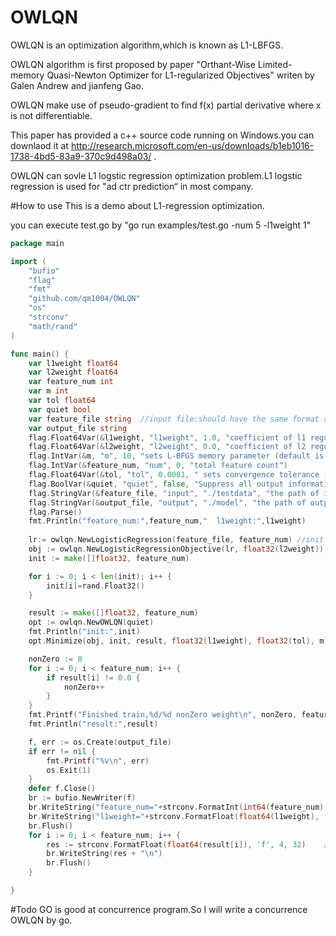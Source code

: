 OWLQN
=====
OWLQN is an optimization algorithm,which is known as L1-LBFGS.

OWLQN algorithm is first proposed by paper "Orthant-Wise Limited-memory Quasi-Newton Optimizer for L1-regularized Objectives" writen by Galen Andrew and jianfeng Gao.

OWLQN make use of  pseudo-gradient to find f(x) partial derivative where x is not differentiable.

This paper has provided a c++ source code running on Windows.you can downlaod it at http://research.microsoft.com/en-us/downloads/b1eb1016-1738-4bd5-83a9-370c9d498a03/ .

OWLQN can sovle L1 logstic regression optimization problem.L1 logstic regression is used for "ad ctr prediction“  in most company.

#How to use
This is a demo about  L1-regression optimization.

you can execute test.go by "go run examples/test.go -num 5 -l1weight 1"

```go
package main

import (
    "bufio"
    "flag"
    "fmt"
    "github.com/qm1004/OWLQN"
    "os"
    "strconv"
    "math/rand"
)

func main() {
    var l1weight float64
    var l2weight float64
    var feature_num int
    var m int
    var tol float64
    var quiet bool
    var feature_file string  //input file:should have the same format as libsvm's input file
    var output_file string
    flag.Float64Var(&l1weight, "l1weight", 1.0, "coefficient of l1 regularizer (default is 1)")
    flag.Float64Var(&l2weight, "l2weight", 0.0, "coefficient of l2 regularizer(default is 0)")
    flag.IntVar(&m, "m", 10, "sets L-BFGS memory parameter (default is 10)")
    flag.IntVar(&feature_num, "num", 0, "total feature count")
    flag.Float64Var(&tol, "tol", 0.0001, " sets convergence tolerance (default is 1e-4)")
    flag.BoolVar(&quiet, "quiet", false, "Suppress all output information")
    flag.StringVar(&feature_file, "input", "./testdata", "the path of input feature file")
    flag.StringVar(&output_file, "output", "./model", "the path of output model file")
    flag.Parse()
    fmt.Println("feature_num:",feature_num,"  l1weight:",l1weight)
    
    lr:= owlqn.NewLogisticRegression(feature_file, feature_num) //init a LogisticRegression object
    obj := owlqn.NewLogisticRegressionObjective(lr, float32(l2weight)) 
    init := make([]float32, feature_num)

    for i := 0; i < len(init); i++ {
        init[i]=rand.Float32()
    }

    result := make([]float32, feature_num)
    opt := owlqn.NewOWLQN(quiet)
    fmt.Println("init:",init)
    opt.Minimize(obj, init, result, float32(l1weight), float32(tol), m) //optimization fuction

    nonZero := 0
    for i := 0; i < feature_num; i++ {
        if result[i] != 0.0 {
            nonZero++
        }
    }
    fmt.Printf("Finished train,%d/%d nonZero weight\n", nonZero, feature_num)
    fmt.Println("result:",result)

    f, err := os.Create(output_file)
    if err != nil {
        fmt.Printf("%v\n", err)
        os.Exit(1)
    }
    defer f.Close()
    br := bufio.NewWriter(f)
    br.WriteString("feature_num="+strconv.FormatInt(int64(feature_num), 10)+"\n")
    br.WriteString("l1weight="+strconv.FormatFloat(float64(l1weight), 'f', 4, 32)+"\n")
    br.Flush()
    for i := 0; i < feature_num; i++ {
        res := strconv.FormatFloat(float64(result[i]), 'f', 4, 32)    //write variable weight into output_file
        br.WriteString(res + "\n")
        br.Flush()
    }

}
```
#Todo
GO is good at concurrence program.So I will write a concurrence OWLQN by go.
